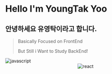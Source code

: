 # Hello I'm YoungTak Yoo

## 안녕하세요 유영탁이라고 합니다.

> Basically Focused on FrontEnd
> 
> But Still i Want to Study BackEnd!

<img alt="javascript" src ="https://img.shields.io/badge/javascript-F7DF1E.svg?&style=for-the-badge&logo=javascript&logoColor=black"/>

<div display="flex" align="center">
<img alt="react" src ="https://img.shields.io/badge/react-61DAFB.svg?&style=for-the-badge&logo=react&logoColor=coral"/>
</div>
